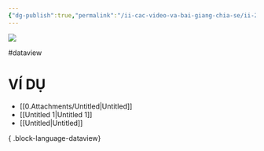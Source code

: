 ```yaml
---
{"dg-publish":true,"permalink":"/ii-cac-video-va-bai-giang-chia-se/ii-2-khac/tao-mot-list-ma-ten-co-chua-mot-tu-hoac-cum-tu-trong-tieu-de/","dgPassFrontmatter":true,"noteIcon":"1","created":"","updated":""}
---
```


![](https://i.imgur.com/iTch8GQ.png)

#dataview 
# VÍ DỤ

- [[0.Attachments/Untitled\|Untitled]]
- [[Untitled 1\|Untitled 1]]
- [[Untitled\|Untitled]]

{ .block-language-dataview}